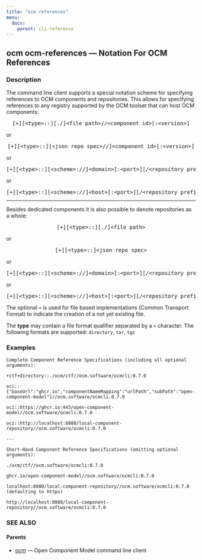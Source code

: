 ```yaml
---
title: "ocm references"
menu:
  docs:
    parent: cli-reference
---
```

## ocm ocm-references &mdash; Notation For OCM References

### Description

The command line client supports a special notation scheme for specifying
references to OCM components and repositories. This allows for specifying
references to any registry supported by the OCM toolset that can host OCM
components:

<center>
    <pre>[+][&lt;type>::][./]&lt;file path>//&lt;component id>[:&lt;version>]</pre>
</center>

or

<center>
	<pre>[+][&lt;type>::][&lt;json repo spec>//]&lt;component id>[:&lt;version>]</pre>
</center>

or

<center>
    <pre>[+][&lt;type>::][&lt;scheme>://]&lt;domain>[:&lt;port>][/&lt;repository prefix>]//&lt;component id>[:&lt;version]</pre>
</center>

or

<center>
	<pre>[+][&lt;type>::][&lt;scheme>://]&lt;host>[:&lt;port>][/&lt;repository prefix>]//&lt;component id>[:&lt;version]</pre>
</center>

---

Besides dedicated components it is also possible to denote repositories
as a whole:

<center>
    <pre>[+][&lt;type>::][./]&lt;file path></pre>
</center>

or

<center>
    <pre>[+][&lt;type>::]&lt;json repo spec></pre>
</center>

or

<center>
    <pre>[+][&lt;type>::][&lt;scheme>://]&lt;domain>[:&lt;port>][/&lt;repository prefix>]</pre>
</center>

or

<center>
	<pre>[+][&lt;type>::][&lt;scheme>://]&lt;host>[:&lt;port>][/&lt;repository prefix>]</pre>
</center>

The optional <code>+</code> is used for file based implementations
(Common Transport Format) to indicate the creation of a not yet existing
file.

The **type** may contain a file format qualifier separated by a <code>+</code>
character. The following formats are supported: <code>directory</code>, <code>tar</code>, <code>tgz</code>
### Examples

```text
Complete Component Reference Specifications (including all optional arguments):

+ctf+directory::./ocm/ctf//ocm.software/ocmcli:0.7.0

oci::{"baseUrl":"ghcr.io","componentNameMapping":"urlPath","subPath":"open-component-model"}//ocm.software/ocmcli.0.7.0

oci::https://ghcr.io:443/open-component-model//ocm.software/ocmcli:0.7.0

oci::http://localhost:8080/local-component-repository//ocm.software/ocmcli:0.7.0

---

Short-Hand Component Reference Specifications (omitting optional arguments):

./ocm/ctf//ocm.software/ocmcli:0.7.0

ghcr.io/open-component-model//ocm.software/ocmcli:0.7.0

localhost:8080/local-component-repository//ocm.software/ocmcli:0.7.0 (defaulting to https)

http://localhost:8080/local-component-repository//ocm.software/ocmcli:0.7.0
```

### SEE ALSO

#### Parents

* [ocm](ocm.md)	 &mdash; Open Component Model command line client

